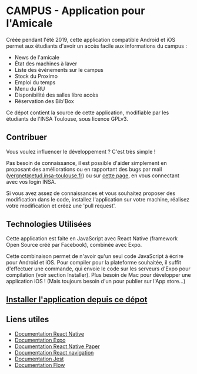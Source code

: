 # CAMPUS - Application pour l'Amicale

Créée pendant l'été 2019, cette application compatible Android et iOS permet aux étudiants d'avoir un accès facile aux informations du campus :
 - News de l'amicale
 - État des machines à laver
 - Liste des événements sur le campus
 - Stock du Proximo
 - Emploi du temps
 - Menu du RU
 - Disponibilité des salles libre accès
 - Réservation des Bib'Box
 
Ce dépot contient la source de cette application, modifiable par les étudiants de l'INSA Toulouse, sous licence GPLv3.

## Contribuer

Vous voulez influencer le développement ? C'est très simple !

Pas besoin de connaissance, il est possible d'aider simplement en proposant des améliorations ou en rapportant des bugs par mail (vergnet@etud.insa-toulouse.fr) ou sur [cette page](https://git.etud.insa-toulouse.fr/vergnet/application-amicale/issues), en vous connectant avec vos login INSA.

Si vous avez assez de connaissances et vous souhaitez proposer des modification dans le code, installez l'application sur votre machine, réalisez votre modification et créez une 'pull request'.

## Technologies Utilisées
Cette application est faite en JavaScript avec React Native (framework Open Source créé par Facebook), combinée avec Expo.

Cette combinaison permet de n'avoir qu'un seul code JavaScript à écrire pour Android et iOS. Pour compiler pour la plateforme souhaitée, il suffit d'effectuer une commande, qui envoie le code sur les serveurs d'Expo pour compilation (voir section Installer). Plus besoin de Mac pour développer une application iOS ! (Mais toujours besoin d'un pour publier sur l'App store...)

## [Installer l'application depuis ce dépot](INSTALL.md)

## Liens utiles
* [Documentation React Native](https://reactnative.dev/docs/getting-started)
* [Documentation Expo](https://docs.expo.io/versions/latest/)
* [Documentation React Native Paper](https://callstack.github.io/react-native-paper/)
* [Documentation React navigation](https://reactnavigation.org/docs/getting-started)
* [Documentation Jest](https://jestjs.io/docs/en/getting-started)
* [Documentation Flow](https://flow.org/en/docs/react/)
